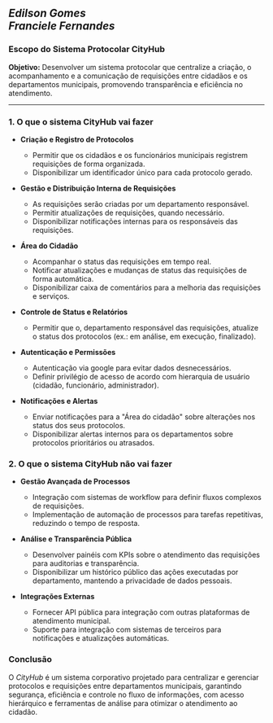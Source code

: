 *Edilson Gomes*  
*Franciele Fernandes*
---

### Escopo do Sistema Protocolar CityHub

**Objetivo:** 
Desenvolver um sistema protocolar que centralize a criação, o acompanhamento e a comunicação de requisições entre cidadãos e os departamentos municipais, promovendo transparência e eficiência no atendimento.

---

### 1. **O que o sistema CityHub vai fazer**

- **Criação e Registro de Protocolos**
  - Permitir que os cidadãos e os funcionários municipais registrem requisições de forma organizada.
  - Disponibilizar um identificador único para cada protocolo gerado.

- **Gestão e Distribuição Interna de Requisições**
  - As requisições serão criadas por um departamento responsável.
  - Permitir atualizações de requisições, quando necessário.
  - Disponibilizar notificações internas para os responsáveis das requisições.

- **Área do Cidadão**
  - Acompanhar o status das requisições em tempo real.
  - Notificar atualizações e mudanças de status das requisições de forma automática.
  - Disponibilizar caixa de comentários para a melhoria das requisições e serviços.

- **Controle de Status e Relatórios**
  - Permitir que o, departamento responsável das requisições, atualize o status dos protocolos (ex.: em análise, em execução, finalizado).

- **Autenticação e Permissões**
  - Autenticação via google para evitar dados desnecessários.
  - Definir privilégio de acesso de acordo com hierarquia de usuário (cidadão, funcionário, administrador).
  
- **Notificações e Alertas**
  - Enviar notificações para a "Área do cidadão" sobre alterações nos status dos seus protocolos.
  - Disponibilizar alertas internos para os departamentos sobre protocolos prioritários ou atrasados.

### 2. **O que o sistema CityHub não vai fazer**

- **Gestão Avançada de Processos**
  - Integração com sistemas de workflow para definir fluxos complexos de requisições.
  - Implementação de automação de processos para tarefas repetitivas, reduzindo o tempo de resposta.

- **Análise e Transparência Pública**
  - Desenvolver painéis com KPIs sobre o atendimento das requisições para auditorias e transparência.
  - Disponibilizar um histórico público das ações executadas por departamento, mantendo a privacidade de dados pessoais.

- **Integrações Externas**
  - Fornecer API pública para integração com outras plataformas de atendimento municipal.
  - Suporte para integração com sistemas de terceiros para notificações e atualizações automáticas.

### Conclusão

O *CityHub* é um sistema corporativo projetado para centralizar e gerenciar protocolos e requisições entre departamentos municipais, garantindo segurança, eficiência e controle no fluxo de informações, com acesso hierárquico e ferramentas de análise para otimizar o atendimento ao cidadão.
